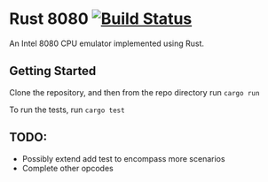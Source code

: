 # Rust 8080 [![Build Status](https://travis-ci.org/Tom-Goring/Rust-8080.svg?branch=master)](https://travis-ci.org/Tom-Goring/Rust-8080)

An Intel 8080 CPU emulator implemented using Rust. 

## Getting Started

Clone the repository, and then from the repo directory run ```cargo run```

To run the tests, run ```cargo test```

## TODO: 
- Possibly extend add test to encompass more scenarios
- Complete other opcodes